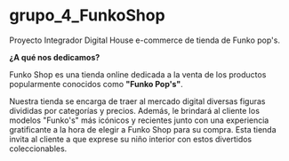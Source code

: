 # grupo_4_FunkoShop
Proyecto Integrador Digital House e-commerce de tienda de Funko pop's.

**¿A qué nos dedicamos?**

Funko Shop es una tienda online dedicada a la venta de los productos popularmente conocidos como **"Funko Pop's"**.

Nuestra tienda se encarga de traer al mercado digital diversas figuras divididas por categorías y precios. Además, le brindará al cliente los modelos "Funko's" más icónicos y recientes junto con una experiencia gratificante a la hora de elegir a Funko Shop para su compra. Esta tienda invita al cliente a que exprese su niño interior con estos divertidos coleccionables.
